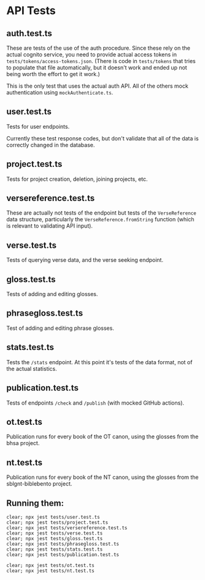 # API Tests


## auth.test.ts
These are tests of the use of the auth procedure. Since these rely on the actual cognito service, you need to provide actual access tokens in `tests/tokens/access-tokens.json`. (There is code in `tests/tokens` that tries to populate that file automatically, but it doesn't work and ended up not being worth the effort to get it work.)

This is the only test that uses the actual auth API. All of the others mock authentication using `mockAuthenticate.ts`.

## user.test.ts
Tests for user endpoints.

Currently these test response codes, but don't validate that all of the data is correctly changed in the database.

## project.test.ts
Tests for project creation, deletion, joining projects, etc. 

## versereference.test.ts
These are actually not tests of the endpoint but tests of the `VerseReference` data structure, particularly the `VerseReference.fromString` function (which is relevant to validating API input).

## verse.test.ts
Tests of querying verse data, and the verse seeking endpoint.

## gloss.test.ts
Tests of adding and editing glosses.

## phrasegloss.test.ts
Test of adding and editing phrase glosses.

## stats.test.ts
Tests the `/stats` endpoint. At this point it's tests of the data format, not of the actual statistics.

## publication.test.ts
Tests of endpoints `/check` and `/publish` (with mocked GitHub actions).

## ot.test.ts

Publication runs for every book of the OT canon, using the glosses from the bhsa project.

## nt.test.ts

Publication runs for every book of the NT canon, using the glosses from the sblgnt-biblebento project.

## Running them:

```
clear; npx jest tests/user.test.ts
clear; npx jest tests/project.test.ts
clear; npx jest tests/versereference.test.ts
clear; npx jest tests/verse.test.ts
clear; npx jest tests/gloss.test.ts
clear; npx jest tests/phrasegloss.test.ts
clear; npx jest tests/stats.test.ts
clear; npx jest tests/publication.test.ts

clear; npx jest tests/ot.test.ts
clear; npx jest tests/nt.test.ts
```
